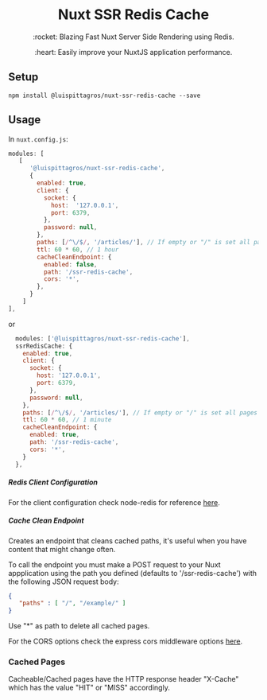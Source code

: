 <h1 align="center"> Nuxt SSR Redis Cache</h1>

<p align="center">:rocket: Blazing Fast Nuxt Server Side Rendering using Redis. </p>

<p align="center">:heart: Easily improve your NuxtJS application performance.</p>

## Setup

```
npm install @luispittagros/nuxt-ssr-redis-cache --save
```

## Usage

In `nuxt.config.js`:

```js
modules: [
   [
      '@luispittagros/nuxt-ssr-redis-cache',
      {
        enabled: true,
        client: {
          socket: {
            host:  '127.0.0.1',
            port: 6379,
          },
          password: null,
        },
        paths: [/^\/$/, '/articles/'], // If empty or "/" is set all pages will be cached
        ttl: 60 * 60, // 1 hour
        cacheCleanEndpoint: {
          enabled: false, 
          path: '/ssr-redis-cache',
          cors: '*',
        },
      }
    ]
],
```

or

```js
  modules: ['@luispittagros/nuxt-ssr-redis-cache'],
  ssrRedisCache: {
    enabled: true,
    client: {
      socket: {
        host: '127.0.0.1',
        port: 6379,
      },
      password: null,
    },
    paths: [/^\/$/, '/articles/'], // If empty or "/" is set all pages will be cached
    ttl: 60 * 60, // 1 minute
    cacheCleanEndpoint: {
      enabled: true, 
      path: '/ssr-redis-cache',
      cors: '*',
    }
  },
```

##### Redis Client Configuration

For the client configuration check node-redis for reference [here](https://github.com/redis/node-redis/blob/master/docs/client-configuration.md).

##### Cache Clean Endpoint

Creates an endpoint that cleans cached paths, it's useful when you have content that might change often.

To call the endpoint you must make a POST request to your Nuxt appplication using the path you defined (defaults to '/ssr-redis-cache') with the following JSON request body:

```json
{
   "paths" : [ "/", "/example/" ]
}
```

Use "*" as path to delete all cached pages.

For the CORS options check the express cors middleware options [here](https://expressjs.com/en/resources/middleware/cors.html).

### Cached Pages

Cacheable/Cached pages have the HTTP response header "X-Cache" which has the value "HIT" or "MISS" accordingly.
